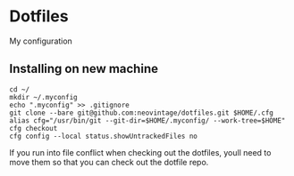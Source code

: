 # Dotfiles

My configuration

## Installing on new machine

```
cd ~/
mkdir ~/.myconfig
echo ".myconfig" >> .gitignore
git clone --bare git@github.com:neovintage/dotfiles.git $HOME/.cfg
alias cfg="/usr/bin/git --git-dir=$HOME/.myconfig/ --work-tree=$HOME"
cfg checkout
cfg config --local status.showUntrackedFiles no
```

If you run into file conflict when checking out the dotfiles, youll need
to move them so that you can check out the dotfile repo.

